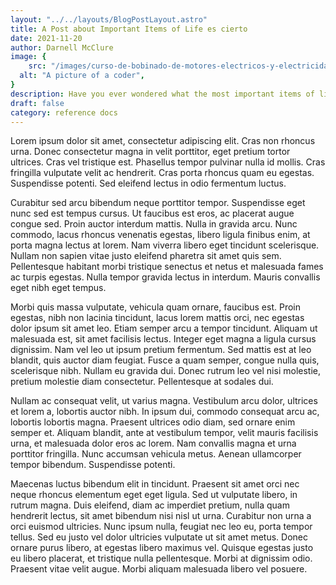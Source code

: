 ```yaml
---
layout: "../../layouts/BlogPostLayout.astro"
title: A Post about Important Items of Life es cierto
date: 2021-11-20
author: Darnell McClure
image: {
 	src: "/images/curso-de-bobinado-de-motores-electricos-y-electricidad-industrial.jpeg",
  alt: "A picture of a coder",
}
description: Have you ever wondered what the most important items of life are? Well, wonder no more!
draft: false
category: reference docs 
---
```


Lorem ipsum dolor sit amet, consectetur adipiscing elit. Cras non rhoncus urna. Donec consectetur magna in velit porttitor, eget pretium tortor ultrices. Cras vel tristique est. Phasellus tempor pulvinar nulla id mollis. Cras fringilla vulputate velit ac hendrerit. Cras porta rhoncus quam eu egestas. Suspendisse potenti. Sed eleifend lectus in odio fermentum luctus.

Curabitur sed arcu bibendum neque porttitor tempor. Suspendisse eget nunc sed est tempus cursus. Ut faucibus est eros, ac placerat augue congue sed. Proin auctor interdum mattis. Nulla in gravida arcu. Nunc commodo, lacus rhoncus venenatis egestas, libero ligula finibus enim, at porta magna lectus at lorem. Nam viverra libero eget tincidunt scelerisque. Nullam non sapien vitae justo eleifend pharetra sit amet quis sem. Pellentesque habitant morbi tristique senectus et netus et malesuada fames ac turpis egestas. Nulla tempor gravida lectus in interdum. Mauris convallis eget nibh eget tempus.

Morbi quis massa vulputate, vehicula quam ornare, faucibus est. Proin egestas, nibh non lacinia tincidunt, lacus lorem mattis orci, nec egestas dolor ipsum sit amet leo. Etiam semper arcu a tempor tincidunt. Aliquam ut malesuada est, sit amet facilisis lectus. Integer eget magna a ligula cursus dignissim. Nam vel leo ut ipsum pretium fermentum. Sed mattis est at leo blandit, quis auctor diam feugiat. Fusce a quam semper, congue nulla quis, scelerisque nibh. Nullam eu gravida dui. Donec rutrum leo vel nisi molestie, pretium molestie diam consectetur. Pellentesque at sodales dui.

Nullam ac consequat velit, ut varius magna. Vestibulum arcu dolor, ultrices et lorem a, lobortis auctor nibh. In ipsum dui, commodo consequat arcu ac, lobortis lobortis magna. Praesent ultrices odio diam, sed ornare enim semper et. Aliquam blandit, ante at vestibulum tempor, velit mauris facilisis urna, et malesuada dolor eros ac lorem. Nam convallis magna et urna porttitor fringilla. Nunc accumsan vehicula metus. Aenean ullamcorper tempor bibendum. Suspendisse potenti.

Maecenas luctus bibendum elit in tincidunt. Praesent sit amet orci nec neque rhoncus elementum eget eget ligula. Sed ut vulputate libero, in rutrum magna. Duis eleifend, diam ac imperdiet pretium, nulla quam hendrerit lectus, sit amet bibendum nisi nisl ut urna. Curabitur non urna a orci euismod ultricies. Nunc ipsum nulla, feugiat nec leo eu, porta tempor tellus. Sed eu justo vel dolor ultricies vulputate ut sit amet metus. Donec ornare purus libero, at egestas libero maximus vel. Quisque egestas justo eu libero placerat, et tristique nulla pellentesque. Morbi at dignissim odio. Praesent vitae velit augue. Morbi aliquam malesuada libero vel posuere.